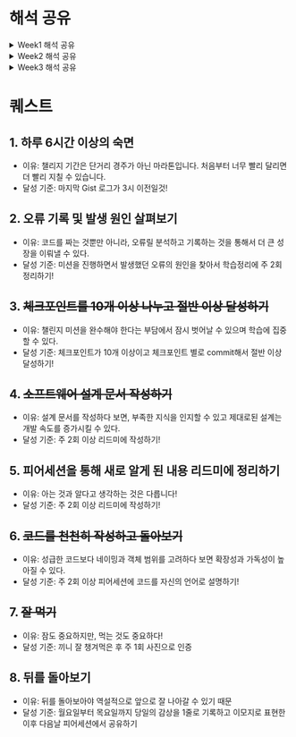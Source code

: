# 해석 공유

<details>
<summary>Week1 해석 공유</summary>
<div markdown = "1">

## 개발자 원칙

## 동기

- 동기를 관리할 때 에너지도 신경써야 한다.
- 동기는 외부에서 주입되는 것이 아니라 본인이 직접 찾아야 한다.

## 오류

- 오류가 발생하면 해결하는 것에서 그치면 안된다.
- 소스 코드 레벨까지 직접 파고들어서 오류의 원인을 해결하는 경험이 있으면 좋다.

## 함께 자라기

- 실력을 개선하려는 동기가 있어야 한다.
- 구체적인 피드백은 적절한 시기에 받아야 한다.
- 불안함을 느끼는 경우 해결법은
  - 실력 높이기
  - 난이도 낮추기
- 구글이 밝힌 탁월한 팀의 비밀
  - 팀에 누가 있는지보다 팀원들이 서로 어떻게 상호작용하고 자신의 일을 어떻게 바라보는지가 훨씬 중요했다.
  - 5가지 성공적 팀의 특징을 찾았는데, 그중 압도적으로 높은 예측력을 보인 변수는 팀의 심리적 안전감이었다.
  - 팀 토론 등 특별히 고안된 활동을 통해 심리적 안전감을 개선할 수 있었다.
- 심리적 안정감을 높이려면
  - ‘팀 토론 등 특별히 고안된 활동’을 통해 토론 주제를 안전한 환경에서 이야기해주는 것 자체가 심리적 안전감을 높일 것이다.
  - 이 모든 것 이전에 리더와 관리자가 매일매일 팀원들과 갖는 마이크로 인터랙션에서 다른 행동 양태를 보여줘야 한다

## 소프트웨어 장인

- 소프트웨어 장인은 단순히 코드를 작성하는 것이 아니라, 품질 높은 소프트웨러를 만드는데 중점을 둔다.
- 아무도 참여하려 하지 않드마녀 모범을 보이고 관심을 보이는 사람들에게 집중한다
- 리팩토링을 위한 리팩토링은 시간 낭비이다. 특별한 이유 없이 코드를 열어서 재정리하는 일은 아무런 의미가 없다.

</div>
</details>

<details>
<summary>Week2 해석 공유</summary>
<div markdown = "1">

## 개발자 원칙

> 55p 제대로 이해했다고 생각하지만 제대로 이해하지 못했을 수도 있습니다.

- 학습한 지식은 머리속에 추상적인 개념으로 남아있는 경우가 많다. 이 경우 알고있다고 생각하기 쉽지만 해당 내용을 심화하여 활용해야 하거나, 공유해야 할 때 그렇지 못할 때가 많다.
  언어로서 정의된 지식을 머리속에서 추상화된 지식으로 갖춘 뒤, 이를 다시 언어로 정의하는 과정을 거치면 위 문제를 해결할 수 있을 것 같다. (K013\_김준서)

> 제어할 수 없는 것에 집중하다 보면 그 무엇도 해결하지 못할 수 있습니다. 제어할 수 있는 것에 의존하고 집중해야만 어떤 일과 상황을 만나더라도 앞으로 전진할 수 있습니다. - 개발자 원칙 8장 P.225 中 -

- 현실 상황에서든, 내가 직접 소프트웨어를 설계 혹은 구현하는 상황에서든 매순간에서 현재 내가 제어할 수 있는 일이 무엇이지 파악하는 태도가 필요하다고 느꼈다. 내가 제어할 수 없는 것에 집중하여 이도저도 못하는 상황에 얽매이지 말고 직접 제어할 수 있는 부분에 집중해 이를 점진적으로 개선해나가려고 하는 마음가짐을 가져야겠다! (J237\_조민지)

- 프로덕트, 즉 동작하는 제품을 잘 만드는 것을 목표로 하는 것의 중요성에 대해 생각하게 됐다. 코드의 가독성, 유연성과 같이 코드 자체의 완성도를 높이는 것에 매몰되는 것이 아니라 주어진 상황에서 주어진 리소스를 얼마나 활용하여 프로덕트를 완성하는 것이 중요하다는 것에 공감했다. (J116\_박주영)

- <챌린지를 임하는 마음가짐> (S009\_김기영)

  1.  자신의 속도를 알자

  - 자신의 한계 속력(일 수행 능력의 한계)를 알자
  - 목표로 향하는 방향을 항상 점검하자

  2.  자존감

  - 남과 비교하여 자신감을 갖거나 잃지 말고 과거의 자신과 비교하여 자존감을 높이자

- 나의 몸이 기억하게 만들고싶으면 이론에서 멈추지말고 실습을 해야한다. 이론에서 멈추면 다시 흩어져서 꺼내기가 힘들어진다. 그러면 진짜로 안다고 말 할 수 없다. 항상 안다고 생각하는걸 경계하고 설명할 수 있는지, 만들 수 있는지, 적용가능한지를 체크해야 빈틈을 메울 수 있는 것 같다. (J164\_유영재)

- 3장은 조금 원론적으로 개념적인 부분들이 주를 이뤄져있다고 생각했다. 내용은 소프트웨어 설계를 사람들이 보통 잘 못 알고 있고, 이를 바로 잡기 위해 실제 소프트웨어를 비롯한 설계라는 개념에 대한 인사이트를 공유해주셨다. 개인적으로는 아직 소프트웨어 설계에 대한 지식에 깊이가 얉고 이를 이해하기에는 조금 힘들고, 어렵다고 느껴졌다. 소프트웨어 설계에 대해 사전 지식이 있고, 추가적인 인사이트를 쌓고 싶다면 읽어 보는 것도 좋을 것 같다.(J063\_김준서)

</div>
</details>

<details>
<summary>Week3 해석 공유</summary>
<div markdown = "1">

## J085_노현진

> 개발자 원칙, 7장 - 프로덕트 중심주의
> 

`Chapter 7. 프로덕트 중심주의` 에서는 지속적인 발전을 위해선 목표와 방향 설정이 중요하다는 점을 강조하며 이와 관련하여 긴 시간 동안 개발자 역량을 향상시킬 수 있는 전략으로 <b>“프로덕트에 집중하자.”</b>를 제시하였습니다. 여기서 <b>“프로덕트에 집중하자.”</b>는 뜻은 <b>“프로덕트를 잘 만들자”</b>라는 뜻입니다. 즉, **코드를 잘 짜는 것이 아니라 코드가 동작하는 제품을 잘 만드는 것**을 의미합니다. 당연하게 들릴 수도 있지만, 저희는 실제로 개발자가 되기 위해 목표를 세울 때 프로덕트를 생략한 경우가 많습니다. 백엔드 개발자가 되기 위해 `스프링 프레임워크` 를 공부해야겠다라거나, 아니면 프론트엔드 개발자가 되기 위해 `리액트` 를 공부하겠다라는 식으로 목표를 설정하는 경우가 많습니다. 

저자는 **프로덕트 잘 만들기**라는 목표를 설정함으로써 전문가가 되기까지 긴 시간 동안 흔들리지 않고 개발자의 역량을 향상시킬 수 있다고 강조하였습니다. 그리고 이와 관련하여 프로덕트를 성공적으로 만들기 위해 `이터레이션` 기반으로 일정을 점진적이고 반복적으로 진행하는 것이 최선의 방법이라고 말합니다. 즉, 상대적으로 짧은 주기로 목표를 세우고 목표를 달성하고 피드백을 받아 개선하는 작업을 반복하면서 프로덕트를 만드는 것이 최선의 방법이라고 언급하였습니다. 또한 개발을 혼자 진행하는 것이 아닌 협업을 통한 개발 과정을 강조하였습니다.

저는 개발자 원칙 7장을 읽으면서 느낀 점은 개발 과정에 있어서 프로덕트를 중심으로 진행하면서 지속적인 피드백을 받는 것이 중요하다고 느꼈습니다. 특히 개발 결과물은 여러 사람들이 사용하는 것이므로 프로덕트를 잘 만드는 것도 중요하고, 프로덕트를 잘 만들기 위해 지속적으로 피드백을 받는 것도 중요하고 느끼게 되었습니다. 또한 현재 진행되고 있는 챌린지 과정의 피어세션 시간을 소중히 보내야겠다는 생각도 들었습니다. 혼자 개발할 때는 몰랐던 더 좋은 방법이나 개선해야 할 점, 제가 코드를 작성하면서 놓친 점을 파악할 수 있었다는 점에서 피드백이 매우 중요하다고 느꼈습니다.

## S063_정지용

> 개발자 원칙, 8장 **제어할 수 없는 것에 의존하지 않기**

이전의 향로님의 영상도 자주 찾아보고 했는데, 마침 개발자 원칙에 향로님의 글이 있어서 흥미롭게 읽었습니다. 이 챕터에서 가장 중요한 부분은 **제어할 수 없는 것에 의존하지 않기**라는 키워드인데, 이 키워드는 기술적으로도, 현실적으로도 적용이 되는 부분이라 공감도 많이 되었고 도움도 많이 되었습니다.

현실에서도 제어할 수 없는 것에 신경을 많이 써왔었고, 개발을 할 때도 비슷한 부분이 있었습니다. 그래서 이 부분을 더 열심히 읽었는데, 제어할 수 있는 것에만 신경을 쓰는 것이 확실하게 더 좋은 결과를 낼 수 있다는 것을 다시 느꼈습니다. 특히, 개발 관련된 내용만 논하는 게 아니라 현실적인 부분들도 많았기에 더 공감이 되고 평소에 적용을 해보고 싶었습니다.
> 

## J126_백지연

저는 『개발자 원칙』 8, 9장을 읽었습니다. 저는 챌린지에서의 경험을 바탕으로 책의 내용을 해석했습니다.

8장 제어할 수 없는 것에 의존하지 않기

> 어떻게 하면 아무리 급해도 항상 80-90점짜리 소프트웨어를 개발할 수 있는지가 중요하다. <br>- p.207~208
> 

제가 부스트캠프 챌린지 과정을 진행하면서 1, 2주차에는 한정된 시간 내에서 학습과 휴식의 시간 분배를 어떻게 할지 고민이 많았습니다. 주어진 시간동안 모든 걸 학습하고 구현하는건 현재 저의 실력으로는 무리가 있는 상황이었기 때문입니다. 그래서 그룹 회고 시간에도 다른 팀원 분들에게 시간 분배에 대해 어떤 생각을 갖고 계시는지 물어보고는 했던게 기억에 많이 남습니다. 

아직도 그 답을 찾는 과정에 있는 것 같은데 이 글을 읽으니 공감이 많이 됐습니다. 책의 내용과 저는 좀 다른 케이스이지만, 한정된 시간에서 무언가를 완성해야하는 상황은 똑같았습니다. 챌린지 과정 동안 많이 고민했던 내용이 현업에서도 많은 분들이 고민하는 내용이라는 것에서 지금 제가 하고 있는 고민이 헛되지 않았다는 것을 깨닫고, 앞으로 이런 과정을 불필요하다고 여기지 않고 좀 더 깊게 생각해보고 싶다는 생각을 했습니다.

9장 달리는 기차의 바퀴를 갈아 끼우기

> “Make it work, then make it better.<br>일단 동작하게 만든 다음 더 좋게 만들어라.”<br>- p.230
> 

이것도 챌린지 과정을 하며 생각했던 것과 일치하는 내용이라서 공감이 갔습니다. 이전에는 코드 하나를 작성해놓고 개선하고는 했는데, 이렇게 하니 기껏 개선해놓은 내용도 다른 코드를 추가하며 어그러지는 일도 발생했고 작은 것에 매달리다가 완성을 하지 못하는 일도 있었습니다. 미션을 계속 하다보니까 작은 것에 집착하기보다는 어떻게든 코드를 작성하며 전체 흐름을 다 파악한 뒤에야 수정을 하는 것이 더 효율적이라는 것을 깨달았습니다. 

책에서도 제약조건을 극복하고 제대로 동작하는 코드를 만드는 것이 개발자가 ‘밥값’을 하는 것이라는 내용이 있었는데, 이 문장이 공감이 되며 기억에 남았던 것 같아서 제 경험과 함께 공유하고 싶었습니다.

## J110_박서연

읽은 파트: <제어할 수 없는 것에 의존하지 않기>, <달리는 기차의 바퀴를 갈아 끼우기>

> 일정과 퀄리티는 어느 한쪽을 포기해야 한다와 같은 시소 관계가 아니라, 어떻게 하면 아무리 급해도 항상 80~90점짜리 소프트웨어를 개발할 수 있는지가 중요하다.
> 
- 과제가 주어지고 기한이 있는 챌린지 과정을 할때 이 마음가짐이 중요할 것 같다고 느꼈고 그러기 위해서 본인의 원칙을 확실히 세우는게 중요한 것 같다.

> 제어할 수 없는 값에 의존하는 코드들을 최대한 멀리한다.
> 

> 주요 비즈니스 로직은 모두 제어할 수 있는 값만 의존하게 해 테스트 코드 작성이 쉬운 형태로 구성한다.
> 
- 지금 하는 과제들이 제어할 수 없는 영역의 부분들이 많지는 않다고 느껴지는데 코드만이 아니라 삶에서도 적용이 가능한 원칙인 것 같아 유익하다.

> “코딩을 잘 하려면 많이 읽어야 합니다. 코드를 많이 읽어도 코딩을 잘 못할 수는 있습니다. 그러나 많이 코드를 많이 읽지 않고도 코딩을 잘하는 것은 불가능합니다. 코딩을 많이 할수록 더 잘하게 됩니다. 축구나 수영이나 글쓰기가 그런 것처럼 코드도 근육이 있어야 쓸 수 있습니다. 코딩 근육을 만드는 유일한 방법은 코딩을 하는 겁니다.”
> 
- 공감이 많이 갔다. 피어세션, 짝 프로그래밍을 하면서 서로의 코드를 리뷰하고 새로운 인사이트를 얻는 과정이 정말 유익하게 느껴졌다. 그러면서 자연스레 가독성 높은 코드를 작성하려고 노력하는 내 모습을 볼 수 있었다.

## J067_김진영

`Chapter 4` 나의 메이저 버전을 업그레이드 하는 마이너 원칙들

**같은 책을 읽더라도 사람마다 이미 알고 있는 배경지식과 새로운 지식의 연결점이 다르기 때문에 이해하는 범위가 다르다. 그렇기 때문에 자신에게 알맞은 방향과 속력을 찾아야 공부도 제대로 할 수 있다.** 라는 말이 인상 깊었습니다.
코드를 작성하고 CS 지식을 학습하는 것을 뛰어 넘어 모든 분야에 적용될 수 있는 말이라서 공감이 가고, 좋다고 느껴졌습니다.
또한 최근들어 생긴 고민이 CS 지식은 늘고 있는데 코드적으로 성장하고 있는지 의문이 들었는데 제가 현재 걷고 있는지부터 확인하고, 걸으려면 어떻게 할 수 있을까를 고민해봐야겠다고 생각하게 된 것 같습니다.

**공부를 하며 업무와 관련있는 것, 관련은 없지만 살펴볼 것, 다른 분야로 나누어 분류하며 학습하고, 기록했더니 업무와 관련 없던 내용도 관련이 생기고 다른 분야인줄 알았던 것도 연결할 수 있는 기회가 왔다.** 라는 말이 인상 깊었습니다.
챌린지 과정에서도 웹 개발 과정에서, 또는 모바일 과정에서 왜 이런 지식을 학습해야 할까? 라는 의문이 들 수 있는데 JK님의 교육 철학이 엿보이는 것 같고 왜 그런 부분을 우리에게 학습하도록 장려했는지 알 수 있었습니다.

**주어진 시간에 빠르게 동작하는 정답을 찾기 보다 시야를 넓게 해서 다양한 기준에서 과정을 자주 되돌아 봐야 한다. 어디를 향하는지 방향을 인지하고 방향을 변화했을 때 기록하는 것이 메타 인지 관점에서 자신을 되돌아 보는데 도움이 된다.** 라는 말이 인상 깊었습니다.
실제로 저도 여태까지 학습 내용에 문제 해결 과정을 기록하면서 결과물인 코드를 작성하고 피어세션 동료에게 설명하는 일이 많았는데, 어떤 과정을 거쳤는지, 왜 그렇게 생각했는지를 작성 안하다보니 경험했던 실수를 반복하거나 중간에 구현하는 방법을 바꿨을 때 이유를 잊어버리는 것 같다는 생각이 들었습니다.

`Chapter 5` 의 박미정님 글을 다 읽지는 못했지만 성장하기 위해서 다양한 환경과 교류하고 현재 환경을 변화시킬 필요성이 있다는 뉘앙스의 글과 경험이 많은 공감이 갔습니다. 어느 조직이든 어느 상황이든 그 자리에 머물면 익숙해질 수 있겠지만 성장하긴 어렵다고 생각합니다. 물론 불가능하진 않겠지만요, 의도적으로 환경을 바꾸며 성장을 이끌어내는 것이 인상적이었습니다.

</div>
</details>

# 퀘스트

## 1. 하루 6시간 이상의 숙면

- 이유: 챌리지 기간은 단거리 경주가 아닌 마라톤입니다. 처음부터 너무 빨리 달리면 더 빨리 지칠 수 있습니다.
- 달성 기준: 마지막 Gist 로그가 3시 이전일것!

## 2. 오류 기록 및 발생 원인 살펴보기

- 이유: 코드를 짜는 것뿐만 아니라, 오류릴 분석하고 기록하는 것을 통해서 더 큰 성장을 이뤄낼 수 있다.
- 달성 기준: 미션을 진행하면서 발생했던 오류의 원인을 찾아서 학습정리에 주 2회 정리하기!

## 3. ~~체크포인트를 10개 이상 나누고 절반 이상 달성하기~~

- 이유: 챌린지 미션을 완수해야 한다는 부담에서 잠시 벗어날 수 있으며 학습에 집중할 수 있다.
- 달성 기준: 체크포인트가 10개 이상이고 체크포인트 별로 commit해서 절반 이상 달성하기!

## 4. ~~소프트웨어 설계 문서 작성하기~~

- 이유: 설계 문서를 작성하다 보면, 부족한 지식을 인지할 수 있고 제대로된 설계는 개발 속도를 증가시킬 수 있다.
- 달성 기준: 주 2회 이상 리드미에 작성하기!

## 5. 피어세션을 통해 새로 알게 된 내용 리드미에 정리하기

- 이유: 아는 것과 알다고 생각하는 것은 다릅니다!
- 달성 기준: 주 2회 이상 리드미에 작성하기!

## 6. ~~코드를 천천히 작성하고 돌아보기~~

- 이유: 성급한 코드보다 네이밍과 객체 범위를 고려하다 보면 확장성과 가독성이 높아질 수 있다.
- 달성 기준: 주 2회 이상 피어세션에 코드를 자신의 언어로 설명하기!

## 7. ~~잘 먹기~~

- 이유: 잠도 중요하지만, 먹는 것도 중요하다!
- 달성 기준: 끼니 잘 챙겨먹은 후 주 1회 사진으로 인증

## 8. 뒤를 돌아보기

- 이유: 뒤를 돌아보아야 역설적으로 앞으로 잘 나아갈 수 있기 때문
- 달성 기준: 월요일부터 목요일까지 당일의 감상을 1줄로 기록하고 이모지로 표현한 이후 다음날 피어세션에서 공유하기
